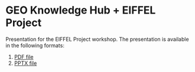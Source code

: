 # GEO Knowledge Hub + EIFFEL Project

Presentation for the EIFFEL Project workshop. The presentation is available in the following formats:

1. [PDF file](https://github.com/geo-knowledge-hub/geo-knowledge-hub-workshop/blob/main/presentation/GEO%20Knowledge%20Hub%20Workshop%20-%20EIFFEL%20-%202024.pdf)
2. [PPTX file](https://github.com/geo-knowledge-hub/geo-knowledge-hub-workshop/blob/main/presentation/GEO%20Knowledge%20Hub%20Workshop%20-%20EIFFEL%20-%202024%20.pptx)
